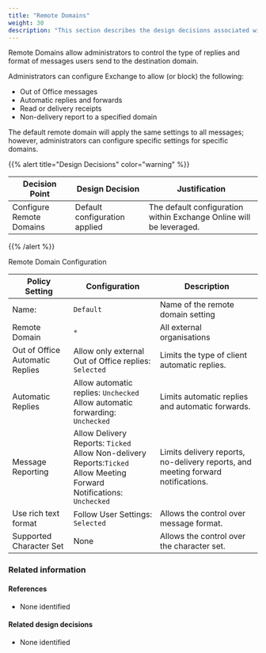 ```yaml
---
title: "Remote Domains"
weight: 30
description: "This section describes the design decisions associated with Remote Domains for system(s) built using ASD's Blueprint for Secure Cloud."
---
```


Remote Domains allow administrators to control the type of replies and format of messages users send to the destination domain.

Administrators can configure Exchange to allow (or block) the following:

* Out of Office messages
* Automatic replies and forwards
* Read or delivery receipts
* Non-delivery report to a specified domain

The default remote domain will apply the same settings to all messages; however, administrators can configure specific settings for specific domains.

{{% alert title="Design Decisions" color="warning" %}}

| Decision Point           | Design Decision               | Justification                                                       |
|--------------------------|-------------------------------|---------------------------------------------------------------------|
| Configure Remote Domains | Default configuration applied | The default configuration within Exchange Online will be leveraged. |

{{% /alert %}}

Remote Domain Configuration

| Policy Setting                  | Configuration                                                                                                               | Description                                                                      |
|---------------------------------|-----------------------------------------------------------------------------------------------------------------------------|----------------------------------------------------------------------------------|
| Name:                           | `Default`                                                                                                                   | Name of the remote domain setting                                                |
| Remote Domain                   | `*`                                                                                                                         | All external organisations                                                       |
| Out of Office Automatic Replies | Allow only external Out of Office replies: `Selected`                                                                       | Limits the type of client automatic replies.                                     |
| Automatic Replies               | Allow automatic replies: `Unchecked`<br>Allow automatic forwarding: `Unchecked`                                             | Limits automatic replies and automatic forwards.                                 |
| Message Reporting               | Allow Delivery Reports: `Ticked`<br>Allow Non-delivery Reports:`Ticked`<br>Allow Meeting Forward Notifications: `Unchecked` | Limits delivery reports, no-delivery reports, and meeting forward notifications. |
| Use rich text format            | Follow User Settings: `Selected`                                                                                            | Allows the control over message format.                                          |
| Supported Character Set         | None                                                                                                                        | Allows the control over the character set.                                       |

### Related information

#### References

* None identified

#### Related design decisions

* None identified
